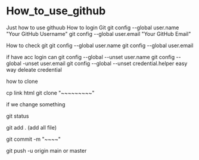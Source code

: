 # How_to_use_github
Just how to use githuub
How to login Git
git config --global user.name "Your GitHub Username"
git config --global user.email "Your GitHub Email"

How to check git
git config --global user.name
git config --global user.email

if have acc login can
git config --global --unset user.name
git config --global -unset user.email
git config --global --unset credential.helper
easy way deleate credential

how to clone

cp link html
git clone "~~~~~~~~~"

if we change something

git status

git add . (add all file)

git commit -m "~~~~"

git push -u origin main or master